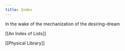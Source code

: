 ```yaml
---
title: Index
---
```

In the wake of the mechanization of the desiring-dream

[[An Index of Lists]]

[[Physical Library]]
